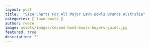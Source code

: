 ```yaml
---
layout: post
title:  "Size Charts For All Major Lawn Bowls Brands Australia"
categories: [ lawn-bowls ]
author: reece
image: assets/images/second-hand-bowls-buyers-guide.jpg
featured: true
description: ""
---
```

